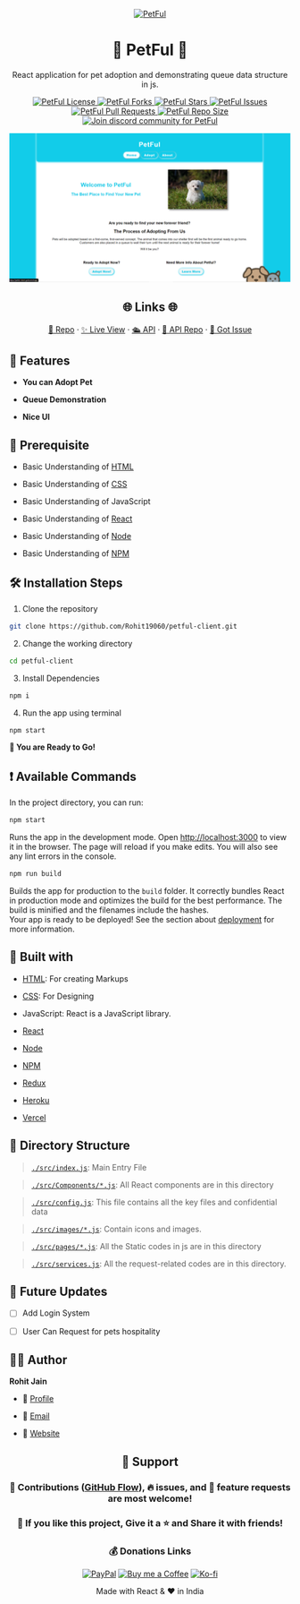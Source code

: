 <p align="center">
  <a href="https://petful-client.rohit19060.vercel.app/" title="PetFul">
    <img src="https://kingtechnologies.in/assets/images/Logo.webp" width="80px" alt="PetFul"/>
  </a>
</p>
<h1 align="center">🌟 PetFul 🌟</h1>
<p align="center">React application for pet adoption and demonstrating queue data structure in js.</p>

<p align="center">
<a href="https://github.com/Rohit19060/petful-client/blob/master/LICENSE" title="License">
<img src="https://img.shields.io/github/license/Rohit19060/petful-client?label=License&logo=Github&style=flat-square" alt="PetFul License"/>
</a>
<a href="https://github.com/Rohit19060/petful-client/fork" title="Forks">
<img src="https://img.shields.io/github/forks/Rohit19060/petful-client?label=Forks&logo=Github&style=flat-square" alt="PetFul Forks"/>
</a>
<a href="https://github.com/Rohit19060/petful-client/stargazers" title="Stars">
<img src="https://img.shields.io/github/stars/Rohit19060/petful-client?label=Stars&logo=Github&style=flat-square" alt="PetFul Stars"/>
</a>
<a href="https://github.com/Rohit19060/petful-client/issues" title="Issues">
<img src="https://img.shields.io/github/issues/Rohit19060/petful-client?label=Issues&logo=Github&style=flat-square" alt="PetFul Issues"/>
</a>
<a href="https://github.com/Rohit19060/petful-client/pulls" title="Pull Requests">
<img src="https://img.shields.io/github/issues-pr/Rohit19060/petful-client?label=Pull%20Requests&logo=Github&style=flat-square" alt="PetFul Pull Requests"/>
</a>
<a href="https://github.com/Rohit19060/petful-client" title="Repo Size">
<img src="https://img.shields.io/github/repo-size/Rohit19060/petful-client?label=Repo%20Size&logo=Github&style=flat-square" alt="PetFul Repo Size"/>
</a>
<a href="https://discord.gg/2wpHNSjwm2" title="Join King Tech's Community">
<img src="https://img.shields.io/discord/737854816402800690?color=%236d82cb&label=Join%20Community&logo=discord&logoColor=%23FFFFFF&style=flat-square" alt="Join discord community for PetFul"/>
</a>
</p>

<p align="center" title="PetFul"><img src="./assets/images/main.png" alt="PetFul"/></p>

<h2 align="center">🌐 Links 🌐</h2>
<p align="center">
    <a href="https://github.com/Rohit19060/petful-client" title="PetFul Repo">📂 Repo</a>
    ·
    <a href="https://petful-client.rohit19060.vercel.app/" title="Visit">✨ Live View</a>
    ·
    <a href="https://calm-badlands-17592.herokuapp.com" title="Petful-Server">🛳 API</a>
    ·
    <a href="https://github.com/Rohit19060/petful-api" title="Petful-Server Repo">📂 API Repo</a>
    ·
    <a href="https://github.com/Rohit19060/petful-client/issues/new/choose" title="🐛Report Bug/🎊Request Feature">🚀 Got Issue</a>
</p>

## 🚀 Features

- **You can Adopt Pet**

- **Queue Demonstration**

- **Nice UI**

## 🦋 Prerequisite

- Basic Understanding of [HTML](https://youtu.be/JHv2jmnrLlA "HTML - First Step Towards Web Development")

- Basic Understanding of [CSS](https://youtu.be/d1tP7ow7HbQ "CSS - Second Step Towards Web Development")

- Basic Understanding of JavaScript

- Basic Understanding of [React](https://reactjs.org/ "React")

- Basic Understanding of [Node](https://nodejs.org/ "Node")

- Basic Understanding of [NPM](https://www.npmjs.com/ "NPM")

## 🛠️ Installation Steps

1. Clone the repository

```Bash
git clone https://github.com/Rohit19060/petful-client.git
```

2. Change the working directory

```Bash
cd petful-client
```

3. Install Dependencies

```Bash
npm i
```

4. Run the app using terminal

```Bash
npm start
```

**🎇 You are Ready to Go!**

## ❗ Available Commands

In the project directory, you can run:

```Bash
npm start
```

Runs the app in the development mode. Open [http://localhost:3000](http://localhost:3000) to view it in the browser. The page will reload if you make edits. You will also see any lint errors in the console.

```Bash
npm run build
```

Builds the app for production to the `build` folder. It correctly bundles React in production mode and optimizes the build for the best performance. The build is minified and the filenames include the hashes.\
Your app is ready to be deployed! See the section about [deployment](https://facebook.github.io/create-react-app/docs/deployment) for more information.

## 👷 Built with

- [HTML](https://youtu.be/JHv2jmnrLlA "HTML - First Step Towards Web Development"): For creating Markups

- [CSS](https://youtu.be/d1tP7ow7HbQ "CSS - Second Step Towards Web Development"): For Designing

- JavaScript: React is a JavaScript library.

- [React](https://reactjs.org/ "React")

- [Node](https://nodejs.org/ "Node")

- [NPM](https://www.npmjs.com/ "NPM")

- [Redux](https://redux.js.org/ "Redux")

- [Heroku](https://www.heroku.com/ "Heroku")

- [Vercel](https://vercel.com/ "Vercel")

## 📂 Directory Structure

> [`./src/index.js`](https://github.com/Rohit19060/petful-client/blob/main/src/index.js "Petful"): Main Entry File

> [`./src/Components/*.js`](https://github.com/Rohit19060/petful-client/tree/main/src/Components "Components Directory"): All React components are in this directory

> [`./src/config.js`](https://github.com/Rohit19060/petful-client/blob/main/src/config.js "Configuration"): This file contains all the key files and confidential data

> [`./src/images/*.js`](https://github.com/Rohit19060/petful-client/tree/main/src/images "images Directory"): Contain icons and images.

> [`./src/pages/*.js`](https://github.com/Rohit19060/petful-client/tree/main/src/Pages "pages Directory"): All the Static codes in js are in this directory

> [`./src/services.js`](https://github.com/Rohit19060/petful-client/blob/main/src/services.js "Services"): All the request-related codes are in this directory.

## 🎊 Future Updates

- [ ] Add Login System

- [ ] User Can Request for pets hospitality

## 🧑🏻 Author

**Rohit Jain**

- 🌌 [Profile](https://github.com/Rohit19060 "Rohit Jain")

- 🏮 [Email](mailto:rohitjain19060@gmail.com?subject=Hi%20from%20Petful "Hi!")

- 🦁 [Website](https://kingtechnologies.in "Welcome")

<h2 align="center">🤝 Support</h2>

<h3 align="center">🎀 Contributions (<a href="https://guides.github.com/introduction/flow" title="GitHub flow">GitHub Flow</a>), 🔥 issues, and 🥮 feature requests are most welcome!</h3>

<h3 align="center">💙 If you like this project, Give it a ⭐ and Share it with friends!</h3>
<h3 align="center">💰 Donations Links</h3>
<p align="center">
<a href="https://www.paypal.me/kingrohitJ" title="PayPal"><img src="https://kingtechnologies.in/assets/images/Paypal.png" alt="PayPal"/></a>
<a href="https://www.buymeacoffee.com/rohitjain" title="Buy me a Coffee"><img src="https://kingtechnologies.in/assets/images/Coffee.png" alt="Buy me a Coffee"/></a>
<a href="https://ko-fi.com/rohitjain" title="Ko-fi"><img src="https://kingtechnologies.in/assets/images/Kofi.png" alt="Ko-fi"/></a>
</p>

<p align="center">Made with React & ❤️ in India</p>
